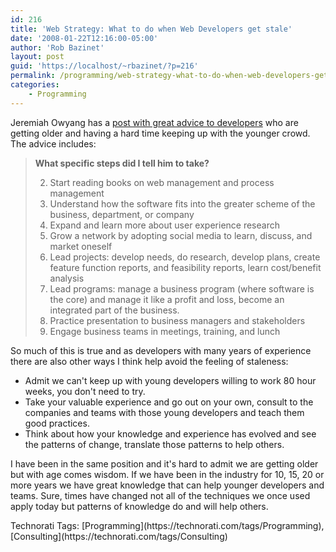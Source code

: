 ```yaml
---
id: 216
title: 'Web Strategy: What to do when Web Developers get stale'
date: '2008-01-22T12:16:00-05:00'
author: 'Rob Bazinet'
layout: post
guid: 'https://localhost/~rbazinet/?p=216'
permalink: /programming/web-strategy-what-to-do-when-web-developers-get-stale/
categories:
    - Programming
---
```


Jeremiah Owyang has a [post with great advice to developers](https://www.web-strategist.com/blog/2008/01/22/what-to-do-when-web-developers-get-stale/) who are getting older and having a hard time keeping up with the younger crowd. The advice includes:

> **What specific steps did I tell him to take?**
> 
> 2. Start reading books on web management and process management
> 3. Understand how the software fits into the greater scheme of the business, department, or company
> 4. Expand and learn more about user experience research
> 5. Grow a network by adopting social media to learn, discuss, and market oneself
> 6. Lead projects: develop needs, do research, develop plans, create feature function reports, and feasibility reports, learn cost/benefit analysis
> 7. Lead programs: manage a business program (where software is the core) and manage it like a profit and loss, become an integrated part of the business.
> 8. Practice presentation to business managers and stakeholders
> 9. Engage business teams in meetings, training, and lunch

So much of this is true and as developers with many years of experience there are also other ways I think help avoid the feeling of staleness:

- Admit we can't keep up with young developers willing to work 80 hour weeks, you don't need to try.
- Take your valuable experience and go out on your own, consult to the companies and teams with those young developers and teach them good practices.
- Think about how your knowledge and experience has evolved and see the patterns of change, translate those patterns to help others.

I have been in the same position and it's hard to admit we are getting older but with age comes wisdom. If we have been in the industry for 10, 15, 20 or more years we have great knowledge that can help younger developers and teams. Sure, times have changed not all of the techniques we once used apply today but patterns of knowledge do and will help others.

<div class="wlWriterSmartContent" style="display:inline;margin:0;padding:0;">Technorati Tags: [Programming](https://technorati.com/tags/Programming),[Consulting](https://technorati.com/tags/Consulting)</div>